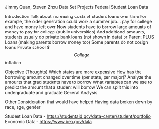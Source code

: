 Jimmy Quan, Steven Zhou
Data Set Projects
Federal Student Loan Data

Introduction
Talk about increasing costs of student loans over time
For example, the older generation could work a summer job… pay for college and have money left over
Now students have to borrow large amounts of money to pay for college (public universities)
And additional amounts, students usually do private bank loans (not shown in data) or Parent PLUS Loans (making parents borrow money too)
Some parents do not cosign loans
Private school $$$
College $$ inflation

Objective (Thoughts)
Which states are more expensive
How has the borrowing amount changed over time (per state, per major)?
Analyze the amounts that grad students have to borrow
What variables can we use to predict the amount that a student will borrow 
We can split this into undergraduate and graduate
General Analysis

Other Consideration that would have helped
Having data broken down by race, age, gender

Student Loan Data - https://studentaid.gov/data-center/student/portfolio
Economic Data - https://www.bea.gov/data
